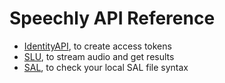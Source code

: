 # Speechly API Reference

- [IdentityAPI](identity.md), to create access tokens
- [SLU](slu.md), to stream audio and get results
- [SAL](sal.md), to check your local SAL file syntax
